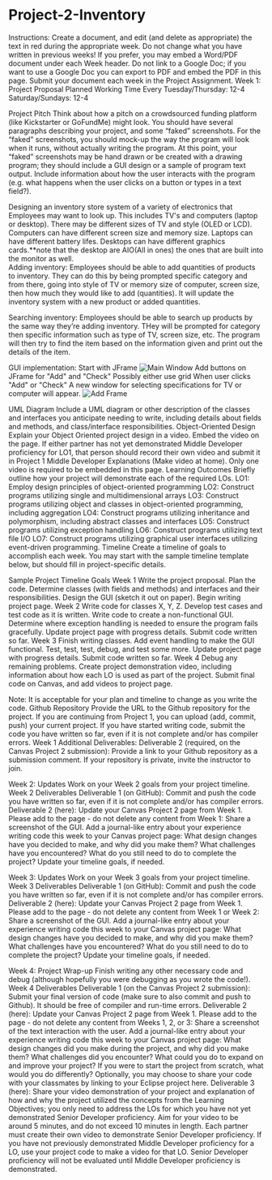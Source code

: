 # Project-2-Inventory
Instructions: Create a document, and edit (and delete as appropriate) the text in red during the appropriate week.  Do not change what you have written in previous weeks!  If you prefer, you may embed a Word/PDF document under each Week header.  Do not link to a Google Doc; if you want to use a Google Doc you can export to PDF and embed the PDF in this page. Submit your document each week in the Project Assignment.
Week 1: Project Proposal
Planned Working Time
Every Tuesday/Thursday: 12-4
Saturday/Sundays: 12-4

Project Pitch
Think about how a pitch on a crowdsourced funding platform (like Kickstarter or GoFundMe) might look. You should have several paragraphs describing your project, and some “faked” screenshots.  For the “faked” screenshots, you should mock-up the way the program will look when it runs, without actually writing the program.  At this point, your “faked” screenshots may be hand drawn or be created with a drawing program; they should include a GUI design or a sample of program text output.
Include information about how the user interacts with the program (e.g.  what happens when the user clicks on a button or types in a text field?).

Designing an inventory store system of a variety of electronics that Employees may want to look up. This includes TV's and computers (laptop or desktop). There may be different sizes of TV and style (OLED or LCD). Computers can have different screen size and memory size. Laptops can have different battery lifes. Desktops can have different graphics cards.**note that the desktop are AIO(All in ones) the ones that are built into the monitor as well.  
Adding inventory: Employees should be able to add quantities of products to inventory. 
They can do this by being prompted specific category and from there, going into style of TV or memory size of computer, screen size, then how much they would like to add (quantities). It will update the inventory system with a new product or added quantities. 
 
Searching inventory: Employees should be able to search up products by the same way they’re adding inventory. THey will be prompted for category then specific information such as type of TV, screen size, etc. The program will then try to find the item based on the information given and print out the details of the item.

GUI implementation:
Start with JFrame
![Main Window](https://user-images.githubusercontent.com/89431035/200916613-c8dbedc9-5ef2-43bf-a118-e53499a3c8c3.png)
Add buttons on JFrame for "Add" and "Check"
Possibly either use grid
When user clicks "Add" or "Check"
A new window for selecting specifications for TV or computer will appear.
![Add Frame](https://user-images.githubusercontent.com/89431035/200916815-e656e376-0eca-4969-ab6a-5dab1bcb85cd.png)




UML Diagram
Include a UML diagram or other description of the classes and interfaces you anticipate needing to write, including details about fields and methods, and class/interface responsibilities.
Object-Oriented Design
Explain your Object Oriented project design in a video.  Embed the video on the page. If either partner has not yet demonstrated Middle Developer proficiency for LO1, that person should record their own video and submit it in Project 1 Middle Developer Explanations (Make video at home). Only one video is required to be embedded in this page.
Learning Outcomes
Briefly outline how your project will demonstrate each of the required LOs.
LO1: Employ design principles of object-oriented programming
LO2: Construct programs utilizing single and multidimensional arrays
LO3: Construct programs utilizing object and classes in object-oriented programming, including aggregation
LO4: Construct programs utilizing inheritance and polymorphism, including abstract classes and interfaces
LO5: Construct programs utilizing exception handling
LO6: Construct programs utilizing text file I/O
LO7: Construct programs utilizing graphical user interfaces utilizing event-driven programming.
Timeline
Create a timeline of goals to accomplish each week. You may start with the sample timeline template below, but should fill in project-specific details.
 
Sample Project Timeline Goals
Week 1
Write the project proposal.
Plan the code.  Determine classes (with fields and methods) and interfaces and their responsibilities.
Design the GUI (sketch it out on paper).
Begin writing project page.
Week 2
Write code for classes X, Y, Z.
Develop test cases and test code as it is written.
Write code to create a non-functional GUI.
Determine where exception handling is needed to ensure the program fails gracefully.
Update project page with progress details.
Submit code written so far.
Week 3
Finish writing classes.
Add event handling to make the GUI functional.
Test, test, test, debug, and test some more.
Update project page with progress details.
Submit code written so far.
Week 4
Debug any remaining problems.
Create project demonstration video, including information about how each LO is used as part of the project.
Submit final code on Canvas, and add videos to project page.

Note: It is acceptable for your plan and timeline to change as you write the code.
Github Repository
Provide the URL to the Github repository for the project. If you are continuing from Project 1, you can upload (add, commit, push) your current project. If you have started writing code, submit the code you have written so far, even if it is not complete and/or has compiler errors.
Week 1 Additional Deliverables:
Deliverable 2 (required, on the Canvas Project 2 submission): Provide a link to your Github repository as a submission comment. If your repository is private, invite the instructor to join.


 
Week 2: Updates
Work on your Week 2 goals from your project timeline.
Week 2 Deliverables
Deliverable 1 (on GitHub): Commit and push the code you have written so far, even if it is not complete and/or has compiler errors. 
Deliverable 2 (here): Update your Canvas Project 2 page from Week 1.  Please add to the page - do not delete any content from Week 1:
Share a screenshot of the GUI.
Add a journal-like entry about your experience writing code this week to your Canvas project page:
What design changes have you decided to make, and why did you make them?
What challenges have you encountered?
What do you still need to do to complete the project?
Update your timeline goals, if needed.
 
Week 3: Updates
Work on your Week 3 goals from your project timeline.
Week 3 Deliverables
Deliverable 1 (on GitHub): Commit and push the code you have written so far, even if it is not complete and/or has compiler errors. 
Deliverable 2 (here): Update your Canvas Project 2 page from Week 1.  Please add to the page - do not delete any content from Week 1 or Week 2:
Share a screenshot of the GUI.
Add a journal-like entry about your experience writing code this week to your Canvas project page:
What design changes have you decided to make, and why did you make them?
What challenges have you encountered?
What do you still need to do to complete the project?
Update your timeline goals, if needed.
 
Week 4: Project Wrap-up
Finish writing any other necessary code and debug (although hopefully you were debugging as you wrote the code!).  
Week 4 Deliverables
Deliverable 1 (on the Canvas Project 2 submission): Submit your final version of code (make sure to also commit and push to Github).  It should be free of compiler and run-time errors.
Deliverable 2 (here): Update your Canvas Project 2 page from Week 1.  Please add to the page - do not delete any content from Weeks 1, 2, or 3:
Share a screenshot of the text interaction with the user.
Add a journal-like entry about your experience writing code this week to your Canvas project page:
What design changes did you make during the project, and why did you make them?
What challenges did you encounter?
What could you do to expand on and improve your project?
If you were to start the project from scratch, what would you do differently?
Optionally, you may choose to share your code with your classmates by linking to your Eclipse project here.
Deliverable 3 (here): Share your video demonstration of your project and explanation of how and why the project utilized the concepts from the Learning Objectives; you only need to address the LOs for which you have not yet demonstrated Senior Developer proficiency.  Aim for your video to be around 5 minutes, and do not exceed 10 minutes in length. Each partner must create their own video to demonstrate Senior Developer proficiency.
If you have not previously demonstrated Middle Developer proficiency for a LO, use your project code to make a video for that LO.  Senior Developer proficiency will not be evaluated until Middle Developer proficiency is demonstrated.

